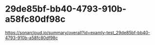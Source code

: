 # 29de85bf-bb40-4793-910b-a58fc80df98c
https://sonarcloud.io/summary/overall?id=examly-test_29de85bf-bb40-4793-910b-a58fc80df98c

